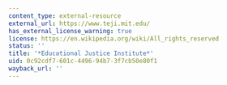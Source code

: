 ```yaml
---
content_type: external-resource
external_url: https://www.teji.mit.edu/
has_external_license_warning: true
license: https://en.wikipedia.org/wiki/All_rights_reserved
status: ''
title: '*Educational Justice Institute*'
uid: 0c92cdf7-601c-4496-94b7-3f7cb50e80f1
wayback_url: ''
---
```

